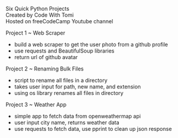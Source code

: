 Six Quick Python Projects  
Created by Code With Tomi  
Hosted on freeCodeCamp Youtube channel  
  
Project 1 ~ Web Scraper  
  - build a web scraper to get the user photo from a github profile  
  - use requests and BeautifulSoup libraries  
  - return url of github avatar  
    
Project 2 ~ Renaming Bulk Files  
  - script to rename all files in a directory  
  - takes user input for path, new name, and extension  
  - using os library renames all files in directory  

Project 3 ~ Weather App  
  - simple app to fetch data from openweathermap api  
  - user input city name, returns weather data  
  - use requests to fetch data, use pprint to clean up json response  